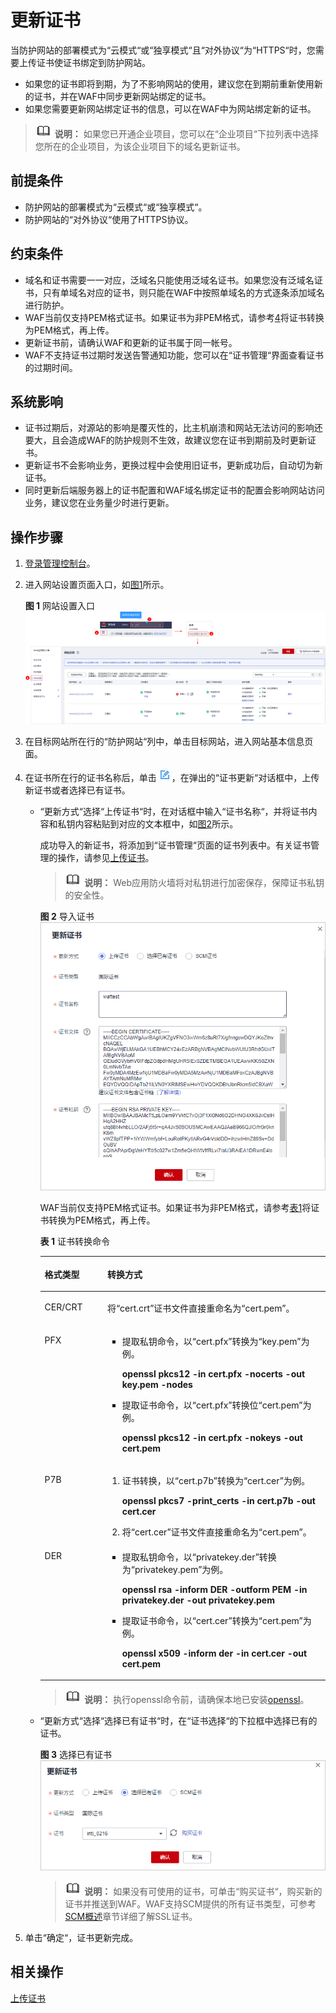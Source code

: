 # 更新证书<a name="waf_01_0262"></a>

当防护网站的部署模式为“云模式“或“独享模式“且“对外协议“为“HTTPS“时，您需要上传证书使证书绑定到防护网站。

-   如果您的证书即将到期，为了不影响网站的使用，建议您在到期前重新使用新的证书，并在WAF中同步更新网站绑定的证书。
-   如果您需要更新网站绑定证书的信息，可以在WAF中为网站绑定新的证书。

>![](public_sys-resources/icon-note.gif) **说明：** 
>如果您已开通企业项目，您可以在“企业项目“下拉列表中选择您所在的企业项目，为该企业项目下的域名更新证书。

## 前提条件<a name="section10134115141014"></a>

-   防护网站的部署模式为“云模式“或“独享模式“。
-   防护网站的“对外协议“使用了HTTPS协议。

## 约束条件<a name="section270711371424"></a>

-   域名和证书需要一一对应，泛域名只能使用泛域名证书。如果您没有泛域名证书，只有单域名对应的证书，则只能在WAF中按照单域名的方式逐条添加域名进行防护。
-   WAF当前仅支持PEM格式证书。如果证书为非PEM格式，请参考[4](#li5865132352711)将证书转换为PEM格式，再上传。
-   更新证书前，请确认WAF和更新的证书属于同一帐号。
-   WAF不支持证书过期时发送告警通知功能，您可以在“证书管理“界面查看证书的过期时间。

## 系统影响<a name="section2066713104015"></a>

-   证书过期后，对源站的影响是覆灭性的，比主机崩溃和网站无法访问的影响还要大，且会造成WAF的防护规则不生效，故建议您在证书到期前及时更新证书。
-   更新证书不会影响业务，更换过程中会使用旧证书，更新成功后，自动切为新证书。
-   同时更新后端服务器上的证书配置和WAF域名绑定证书的配置会影响网站访问业务，建议您在业务量少时进行更新。

## 操作步骤<a name="section0629134732013"></a>

1.  [登录管理控制台](https://console.huaweicloud.com/?locale=zh-cn)。
2.  进入网站设置页面入口，如[图1](#waf_01_0002_fig172535820151)所示。

    **图 1**  网站设置入口<a name="waf_01_0002_fig172535820151"></a>  
    ![](figures/网站设置入口.png "网站设置入口")

3.  在目标网站所在行的“防护网站“列中，单击目标网站，进入网站基本信息页面。
4.  <a name="li5865132352711"></a>在证书所在行的证书名称后，单击![](figures/icon-edit.jpg)，在弹出的“证书更新“对话框中，上传新证书或者选择已有证书。
    -   “更新方式“选择“上传证书“时，在对话框中输入“证书名称“，并将证书内容和私钥内容粘贴到对应的文本框中，如[图2](#fig1518314493518)所示。

        成功导入的新证书，将添加到“证书管理“页面的证书列表中。有关证书管理的操作，请参见[上传证书](上传证书.md)。

        >![](public_sys-resources/icon-note.gif) **说明：** 
        >Web应用防火墙将对私钥进行加密保存，保障证书私钥的安全性。

        **图 2**  导入证书<a name="fig1518314493518"></a>  
        ![](figures/导入证书.png "导入证书")

        WAF当前仅支持PEM格式证书。如果证书为非PEM格式，请参考[表1](#waf_01_0002_zh-cn_topic_0154713246_table1184924815910)将证书转换为PEM格式，再上传。

        **表 1**  证书转换命令

        <a name="waf_01_0002_zh-cn_topic_0154713246_table1184924815910"></a>
        <table><thead align="left"><tr id="waf_01_0002_zh-cn_topic_0154713246_row2847448797"><th class="cellrowborder" valign="top" width="21.990000000000002%" id="mcps1.2.3.1.1"><p id="waf_01_0002_zh-cn_topic_0154713246_p98475489920"><a name="waf_01_0002_zh-cn_topic_0154713246_p98475489920"></a><a name="waf_01_0002_zh-cn_topic_0154713246_p98475489920"></a>格式类型</p>
        </th>
        <th class="cellrowborder" valign="top" width="78.01%" id="mcps1.2.3.1.2"><p id="waf_01_0002_zh-cn_topic_0154713246_p18847164813920"><a name="waf_01_0002_zh-cn_topic_0154713246_p18847164813920"></a><a name="waf_01_0002_zh-cn_topic_0154713246_p18847164813920"></a>转换方式</p>
        </th>
        </tr>
        </thead>
        <tbody><tr id="waf_01_0002_zh-cn_topic_0154713246_row1784719481093"><td class="cellrowborder" valign="top" width="21.990000000000002%" headers="mcps1.2.3.1.1 "><p id="waf_01_0002_zh-cn_topic_0154713246_p68471489919"><a name="waf_01_0002_zh-cn_topic_0154713246_p68471489919"></a><a name="waf_01_0002_zh-cn_topic_0154713246_p68471489919"></a>CER/CRT</p>
        </td>
        <td class="cellrowborder" valign="top" width="78.01%" headers="mcps1.2.3.1.2 "><p id="waf_01_0002_zh-cn_topic_0154713246_p88479481916"><a name="waf_01_0002_zh-cn_topic_0154713246_p88479481916"></a><a name="waf_01_0002_zh-cn_topic_0154713246_p88479481916"></a>将<span class="filepath" id="waf_01_0002_zh-cn_topic_0154713246_filepath78476481915"><a name="waf_01_0002_zh-cn_topic_0154713246_filepath78476481915"></a><a name="waf_01_0002_zh-cn_topic_0154713246_filepath78476481915"></a>“cert.crt”</span>证书文件直接重命名为<span class="filepath" id="waf_01_0002_zh-cn_topic_0154713246_filepath98475485919"><a name="waf_01_0002_zh-cn_topic_0154713246_filepath98475485919"></a><a name="waf_01_0002_zh-cn_topic_0154713246_filepath98475485919"></a>“cert.pem”</span>。</p>
        </td>
        </tr>
        <tr id="waf_01_0002_zh-cn_topic_0154713246_row1484714481196"><td class="cellrowborder" valign="top" width="21.990000000000002%" headers="mcps1.2.3.1.1 "><p id="waf_01_0002_zh-cn_topic_0154713246_p14847164816915"><a name="waf_01_0002_zh-cn_topic_0154713246_p14847164816915"></a><a name="waf_01_0002_zh-cn_topic_0154713246_p14847164816915"></a>PFX</p>
        </td>
        <td class="cellrowborder" valign="top" width="78.01%" headers="mcps1.2.3.1.2 "><a name="waf_01_0002_ul3496153515520"></a><a name="waf_01_0002_ul3496153515520"></a><ul id="waf_01_0002_ul3496153515520"><li>提取私钥命令，以<span class="filepath" id="waf_01_0002_zh-cn_topic_0154713246_filepath1584712483914"><a name="waf_01_0002_zh-cn_topic_0154713246_filepath1584712483914"></a><a name="waf_01_0002_zh-cn_topic_0154713246_filepath1584712483914"></a>“cert.pfx”</span>转换为<span class="filepath" id="waf_01_0002_zh-cn_topic_0154713246_filepath17847184810916"><a name="waf_01_0002_zh-cn_topic_0154713246_filepath17847184810916"></a><a name="waf_01_0002_zh-cn_topic_0154713246_filepath17847184810916"></a>“key.pem”</span>为例。<p id="waf_01_0002_p15883394553"><a name="waf_01_0002_p15883394553"></a><a name="waf_01_0002_p15883394553"></a><strong id="waf_01_0002_b813310416431"><a name="waf_01_0002_b813310416431"></a><a name="waf_01_0002_b813310416431"></a>openssl pkcs12 -in cert.pfx -nocerts -out key.pem -nodes</strong></p>
        </li><li>提取证书命令，以<span class="filepath" id="waf_01_0002_zh-cn_topic_0154713246_filepath148471048490"><a name="waf_01_0002_zh-cn_topic_0154713246_filepath148471048490"></a><a name="waf_01_0002_zh-cn_topic_0154713246_filepath148471048490"></a>“cert.pfx”</span>转换位<span class="filepath" id="waf_01_0002_zh-cn_topic_0154713246_filepath68471648499"><a name="waf_01_0002_zh-cn_topic_0154713246_filepath68471648499"></a><a name="waf_01_0002_zh-cn_topic_0154713246_filepath68471648499"></a>“cert.pem”</span>为例。<p id="waf_01_0002_p1038613218565"><a name="waf_01_0002_p1038613218565"></a><a name="waf_01_0002_p1038613218565"></a><strong id="waf_01_0002_b14387129568"><a name="waf_01_0002_b14387129568"></a><a name="waf_01_0002_b14387129568"></a>openssl</strong> <strong id="waf_01_0002_b73871924562"><a name="waf_01_0002_b73871924562"></a><a name="waf_01_0002_b73871924562"></a>pkcs12</strong> <strong id="waf_01_0002_b173871245618"><a name="waf_01_0002_b173871245618"></a><a name="waf_01_0002_b173871245618"></a>-in</strong> <strong id="waf_01_0002_b18387152205613"><a name="waf_01_0002_b18387152205613"></a><a name="waf_01_0002_b18387152205613"></a>cert.pfx</strong> <strong id="waf_01_0002_b83875219562"><a name="waf_01_0002_b83875219562"></a><a name="waf_01_0002_b83875219562"></a>-nokeys</strong> <strong id="waf_01_0002_b17387029563"><a name="waf_01_0002_b17387029563"></a><a name="waf_01_0002_b17387029563"></a>-out</strong> <strong id="waf_01_0002_b1038718215565"><a name="waf_01_0002_b1038718215565"></a><a name="waf_01_0002_b1038718215565"></a>cert.pem</strong></p>
        </li></ul>
        </td>
        </tr>
        <tr id="waf_01_0002_zh-cn_topic_0154713246_row15847548495"><td class="cellrowborder" valign="top" width="21.990000000000002%" headers="mcps1.2.3.1.1 "><p id="waf_01_0002_zh-cn_topic_0154713246_p12847448399"><a name="waf_01_0002_zh-cn_topic_0154713246_p12847448399"></a><a name="waf_01_0002_zh-cn_topic_0154713246_p12847448399"></a>P7B</p>
        </td>
        <td class="cellrowborder" valign="top" width="78.01%" headers="mcps1.2.3.1.2 "><a name="waf_01_0002_ol44712212610"></a><a name="waf_01_0002_ol44712212610"></a><ol id="waf_01_0002_ol44712212610"><li>证书转换，以<span class="filepath" id="waf_01_0002_zh-cn_topic_0154713246_filepath3847154818919"><a name="waf_01_0002_zh-cn_topic_0154713246_filepath3847154818919"></a><a name="waf_01_0002_zh-cn_topic_0154713246_filepath3847154818919"></a>“cert.p7b”</span>转换为<span class="filepath" id="waf_01_0002_zh-cn_topic_0154713246_filepath784716482919"><a name="waf_01_0002_zh-cn_topic_0154713246_filepath784716482919"></a><a name="waf_01_0002_zh-cn_topic_0154713246_filepath784716482919"></a>“cert.cer”</span>为例。<p id="waf_01_0002_p1898128379"><a name="waf_01_0002_p1898128379"></a><a name="waf_01_0002_p1898128379"></a><strong id="waf_01_0002_b1757415260517"><a name="waf_01_0002_b1757415260517"></a><a name="waf_01_0002_b1757415260517"></a>openssl</strong> <strong id="waf_01_0002_b24213295111"><a name="waf_01_0002_b24213295111"></a><a name="waf_01_0002_b24213295111"></a>pkcs7</strong> <strong id="waf_01_0002_b13387737165115"><a name="waf_01_0002_b13387737165115"></a><a name="waf_01_0002_b13387737165115"></a>-print_certs</strong> <strong id="waf_01_0002_b526034115514"><a name="waf_01_0002_b526034115514"></a><a name="waf_01_0002_b526034115514"></a>-in</strong> <strong id="waf_01_0002_b3215646135110"><a name="waf_01_0002_b3215646135110"></a><a name="waf_01_0002_b3215646135110"></a>cert.p7b</strong> <strong id="waf_01_0002_b15714195014512"><a name="waf_01_0002_b15714195014512"></a><a name="waf_01_0002_b15714195014512"></a>-out</strong> <strong id="waf_01_0002_b17145610518"><a name="waf_01_0002_b17145610518"></a><a name="waf_01_0002_b17145610518"></a>cert.cer</strong></p>
        </li><li>将<span class="filepath" id="waf_01_0002_filepath5313140571"><a name="waf_01_0002_filepath5313140571"></a><a name="waf_01_0002_filepath5313140571"></a>“cert.cer”</span>证书文件直接重命名为<span class="filepath" id="waf_01_0002_filepath14551655465"><a name="waf_01_0002_filepath14551655465"></a><a name="waf_01_0002_filepath14551655465"></a>“cert.pem”</span>。</li></ol>
        </td>
        </tr>
        <tr id="waf_01_0002_zh-cn_topic_0154713246_row12849154819915"><td class="cellrowborder" valign="top" width="21.990000000000002%" headers="mcps1.2.3.1.1 "><p id="waf_01_0002_zh-cn_topic_0154713246_p1984713481495"><a name="waf_01_0002_zh-cn_topic_0154713246_p1984713481495"></a><a name="waf_01_0002_zh-cn_topic_0154713246_p1984713481495"></a>DER</p>
        </td>
        <td class="cellrowborder" valign="top" width="78.01%" headers="mcps1.2.3.1.2 "><a name="waf_01_0002_ul1919945225610"></a><a name="waf_01_0002_ul1919945225610"></a><ul id="waf_01_0002_ul1919945225610"><li>提取私钥命令，以<span class="filepath" id="waf_01_0002_filepath205005545164"><a name="waf_01_0002_filepath205005545164"></a><a name="waf_01_0002_filepath205005545164"></a>“privatekey.der”</span>转换为<span class="filepath" id="waf_01_0002_filepath1343055920166"><a name="waf_01_0002_filepath1343055920166"></a><a name="waf_01_0002_filepath1343055920166"></a>“privatekey.pem”</span>为例。<p id="waf_01_0002_p780972551416"><a name="waf_01_0002_p780972551416"></a><a name="waf_01_0002_p780972551416"></a><strong id="waf_01_0002_b118388511524"><a name="waf_01_0002_b118388511524"></a><a name="waf_01_0002_b118388511524"></a>openssl</strong> <strong id="waf_01_0002_b230514121526"><a name="waf_01_0002_b230514121526"></a><a name="waf_01_0002_b230514121526"></a>rsa</strong> <strong id="waf_01_0002_b8918101618522"><a name="waf_01_0002_b8918101618522"></a><a name="waf_01_0002_b8918101618522"></a>-inform</strong> <strong id="waf_01_0002_b39092214525"><a name="waf_01_0002_b39092214525"></a><a name="waf_01_0002_b39092214525"></a>DER</strong> <strong id="waf_01_0002_b71249294522"><a name="waf_01_0002_b71249294522"></a><a name="waf_01_0002_b71249294522"></a>-outform</strong> <strong id="waf_01_0002_b1831923365219"><a name="waf_01_0002_b1831923365219"></a><a name="waf_01_0002_b1831923365219"></a>PEM</strong> <strong id="waf_01_0002_b10511337145214"><a name="waf_01_0002_b10511337145214"></a><a name="waf_01_0002_b10511337145214"></a>-in</strong> <strong id="waf_01_0002_b15578841115215"><a name="waf_01_0002_b15578841115215"></a><a name="waf_01_0002_b15578841115215"></a>privatekey.der</strong> <strong id="waf_01_0002_b9264174610529"><a name="waf_01_0002_b9264174610529"></a><a name="waf_01_0002_b9264174610529"></a>-out</strong> <strong id="waf_01_0002_b7957205113522"><a name="waf_01_0002_b7957205113522"></a><a name="waf_01_0002_b7957205113522"></a>privatekey.pem</strong></p>
        </li><li>提取证书命令，以<span class="filepath" id="waf_01_0002_filepath2250175075814"><a name="waf_01_0002_filepath2250175075814"></a><a name="waf_01_0002_filepath2250175075814"></a>“cert.cer”</span>转换为<span class="filepath" id="waf_01_0002_filepath825095025810"><a name="waf_01_0002_filepath825095025810"></a><a name="waf_01_0002_filepath825095025810"></a>“cert.pem”</span>为例。<p id="waf_01_0002_p5151115235815"><a name="waf_01_0002_p5151115235815"></a><a name="waf_01_0002_p5151115235815"></a><strong id="waf_01_0002_b6746102816599"><a name="waf_01_0002_b6746102816599"></a><a name="waf_01_0002_b6746102816599"></a>openssl</strong> <strong id="waf_01_0002_b59891133175915"><a name="waf_01_0002_b59891133175915"></a><a name="waf_01_0002_b59891133175915"></a>x509</strong> <strong id="waf_01_0002_b666054212595"><a name="waf_01_0002_b666054212595"></a><a name="waf_01_0002_b666054212595"></a>-inform</strong> <strong id="waf_01_0002_b18740346165916"><a name="waf_01_0002_b18740346165916"></a><a name="waf_01_0002_b18740346165916"></a>der</strong> <strong id="waf_01_0002_b6707111414173"><a name="waf_01_0002_b6707111414173"></a><a name="waf_01_0002_b6707111414173"></a>-in</strong> <strong id="waf_01_0002_b1166222161712"><a name="waf_01_0002_b1166222161712"></a><a name="waf_01_0002_b1166222161712"></a>cert.cer</strong> <strong id="waf_01_0002_b12373192781717"><a name="waf_01_0002_b12373192781717"></a><a name="waf_01_0002_b12373192781717"></a>-out cert.pem</strong></p>
        </li></ul>
        </td>
        </tr>
        </tbody>
        </table>

        >![](public_sys-resources/icon-note.gif) **说明：** 
        >执行openssl命令前，请确保本地已安装[openssl](https://www.openssl.org/)。

    -   “更新方式“选择“选择已有证书“时，在“证书选择“的下拉框中选择已有的证书。

        **图 3**  选择已有证书<a name="fig14685463111"></a>  
        ![](figures/选择已有证书.png "选择已有证书")

        >![](public_sys-resources/icon-note.gif) **说明：** 
        >如果没有可使用的证书，可单击“购买证书“，购买新的证书并推送到WAF。WAF支持SCM提供的所有证书类型，可参考[SCM概述](https://support.huaweicloud.com/productdesc-scm/scm_01_0001.html)章节详细了解SSL证书。


5.  单击“确定“，证书更新完成。

## 相关操作<a name="section38898402017"></a>

[上传证书](上传证书.md)

